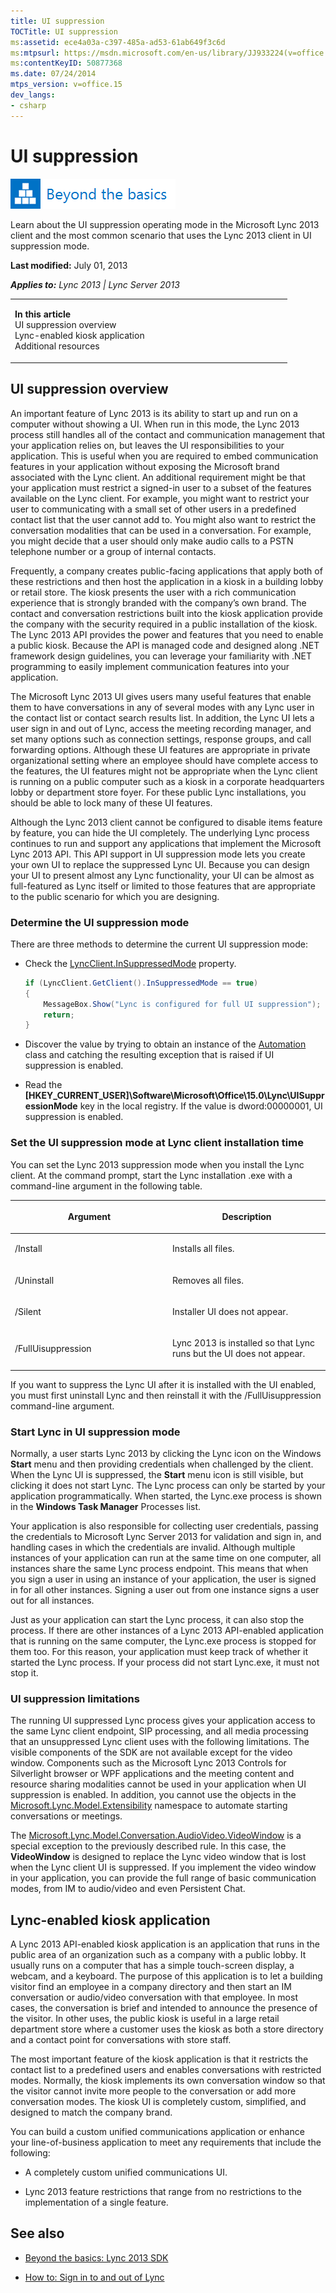 ```yaml
---
title: UI suppression
TOCTitle: UI suppression
ms:assetid: ece4a03a-c397-485a-ad53-61ab649f3c6d
ms:mtpsurl: https://msdn.microsoft.com/en-us/library/JJ933224(v=office.15)
ms:contentKeyID: 50877368
ms.date: 07/24/2014
mtps_version: v=office.15
dev_langs:
- csharp
---
```


# UI suppression

![Beyond the basics topic](images/JJ937254.mod_icon_beyondbasics_long(Office.15).png "Beyond the basics topic")

Learn about the UI suppression operating mode in the Microsoft Lync 2013 client and the most common scenario that uses the Lync 2013 client in UI suppression mode.

**Last modified:** July 01, 2013

***Applies to:** Lync 2013 | Lync Server 2013*

<table>
<colgroup>
<col style="width: 50%" />
<col style="width: 50%" />
</colgroup>
<tbody>
<tr class="odd">
<td><p><strong>In this article</strong><br />
UI suppression overview<br />
Lync-enabled kiosk application<br />
Additional resources</p></td>
<td><p></p></td>
</tr>
</tbody>
</table>

## UI suppression overview

An important feature of Lync 2013 is its ability to start up and run on a computer without showing a UI. When run in this mode, the Lync 2013 process still handles all of the contact and communication management that your application relies on, but leaves the UI responsibilities to your application. This is useful when you are required to embed communication features in your application without exposing the Microsoft brand associated with the Lync client. An additional requirement might be that your application must restrict a signed-in user to a subset of the features available on the Lync client. For example, you might want to restrict your user to communicating with a small set of other users in a predefined contact list that the user cannot add to. You might also want to restrict the conversation modalities that can be used in a conversation. For example, you might decide that a user should only make audio calls to a PSTN telephone number or a group of internal contacts.

Frequently, a company creates public-facing applications that apply both of these restrictions and then host the application in a kiosk in a building lobby or retail store. The kiosk presents the user with a rich communication experience that is strongly branded with the company’s own brand. The contact and conversation restrictions built into the kiosk application provide the company with the security required in a public installation of the kiosk. The Lync 2013 API provides the power and features that you need to enable a public kiosk. Because the API is managed code and designed along .NET framework design guidelines, you can leverage your familiarity with .NET programming to easily implement communication features into your application.

The Microsoft Lync 2013 UI gives users many useful features that enable them to have conversations in any of several modes with any Lync user in the contact list or contact search results list. In addition, the Lync UI lets a user sign in and out of Lync, access the meeting recording manager, and set many options such as connection settings, response groups, and call forwarding options. Although these UI features are appropriate in private organizational setting where an employee should have complete access to the features, the UI features might not be appropriate when the Lync client is running on a public computer such as a kiosk in a corporate headquarters lobby or department store foyer. For these public Lync installations, you should be able to lock many of these UI features.

Although the Lync 2013 client cannot be configured to disable items feature by feature, you can hide the UI completely. The underlying Lync process continues to run and support any applications that implement the Microsoft Lync 2013 API. This API support in UI suppression mode lets you create your own UI to replace the suppressed Lync UI. Because you can design your UI to present almost any Lync functionality, your UI can be almost as full-featured as Lync itself or limited to those features that are appropriate to the public scenario for which you are designing.

### Determine the UI suppression mode

There are three methods to determine the current UI suppression mode:

  - Check the [LyncClient.InSuppressedMode](https://msdn.microsoft.com/en-us/library/jj275500\(v=office.15\)) property.
    
    ```csharp
    if (LyncClient.GetClient().InSuppressedMode == true)
    {
        MessageBox.Show("Lync is configured for full UI suppression");
        return;
    }
    ```

  - Discover the value by trying to obtain an instance of the [Automation](https://msdn.microsoft.com/en-us/library/jj293816\(v=office.15\)) class and catching the resulting exception that is raised if UI suppression is enabled.

  - Read the **\[HKEY\_CURRENT\_USER\]\\Software\\Microsoft\\Office\\15.0\\Lync\\UISuppressionMode** key in the local registry. If the value is dword:00000001, UI suppression is enabled.

### Set the UI suppression mode at Lync client installation time

You can set the Lync 2013 suppression mode when you install the Lync client. At the command prompt, start the Lync installation .exe with a command-line argument in the following table.

<table>
<colgroup>
<col style="width: 50%" />
<col style="width: 50%" />
</colgroup>
<thead>
<tr class="header">
<th><p>Argument</p></th>
<th><p>Description</p></th>
</tr>
</thead>
<tbody>
<tr class="odd">
<td><p>/Install</p></td>
<td><p>Installs all files.</p></td>
</tr>
<tr class="even">
<td><p>/Uninstall</p></td>
<td><p>Removes all files.</p></td>
</tr>
<tr class="odd">
<td><p>/Silent</p></td>
<td><p>Installer UI does not appear.</p></td>
</tr>
<tr class="even">
<td><p>/FullUisuppression</p></td>
<td><p>Lync 2013 is installed so that Lync runs but the UI does not appear.</p></td>
</tr>
</tbody>
</table>

If you want to suppress the Lync UI after it is installed with the UI enabled, you must first uninstall Lync and then reinstall it with the /FullUisuppression command-line argument.

### Start Lync in UI suppression mode

Normally, a user starts Lync 2013 by clicking the Lync icon on the Windows **Start** menu and then providing credentials when challenged by the client. When the Lync UI is suppressed, the **Start** menu icon is still visible, but clicking it does not start Lync. The Lync process can only be started by your application programmatically. When started, the Lync.exe process is shown in the **Windows Task Manager** Processes list.

Your application is also responsible for collecting user credentials, passing the credentials to Microsoft Lync Server 2013 for validation and sign in, and handling cases in which the credentials are invalid. Although multiple instances of your application can run at the same time on one computer, all instances share the same Lync process endpoint. This means that when you sign a user in using an instance of your application, the user is signed in for all other instances. Signing a user out from one instance signs a user out for all instances.

Just as your application can start the Lync process, it can also stop the process. If there are other instances of a Lync 2013 API-enabled application that is running on the same computer, the Lync.exe process is stopped for them too. For this reason, your application must keep track of whether it started the Lync process. If your process did not start Lync.exe, it must not stop it.

### UI suppression limitations

The running UI suppressed Lync process gives your application access to the same Lync client endpoint, SIP processing, and all media processing that an unsuppressed Lync client uses with the following limitations. The visible components of the SDK are not available except for the video window. Components such as the Microsoft Lync 2013 Controls for Silverlight browser or WPF applications and the meeting content and resource sharing modalities cannot be used in your application when UI suppression is enabled. In addition, you cannot use the objects in the [Microsoft.Lync.Model.Extensibility](https://msdn.microsoft.com/en-us/library/jj278382\(v=office.15\)) namespace to automate starting conversations or meetings.

The [Microsoft.Lync.Model.Conversation.AudioVideo.VideoWindow](https://msdn.microsoft.com/en-us/library/jj268233\(v=office.15\)) is a special exception to the previously described rule. In this case, the **VideoWindow** is designed to replace the Lync video window that is lost when the Lync client UI is suppressed. If you implement the video window in your application, you can provide the full range of basic communication modes, from IM to audio/video and even Persistent Chat.

## Lync-enabled kiosk application

A Lync 2013 API-enabled kiosk application is an application that runs in the public area of an organization such as a company with a public lobby. It usually runs on a computer that has a simple touch-screen display, a webcam, and a keyboard. The purpose of this application is to let a building visitor find an employee in a company directory and then start an IM conversation or audio/video conversation with that employee. In most cases, the conversation is brief and intended to announce the presence of the visitor. In other uses, the public kiosk is useful in a large retail department store where a customer uses the kiosk as both a store directory and a contact point for conversations with store staff.

The most important feature of the kiosk application is that it restricts the contact list to a predefined users and enables conversations with restricted modes. Normally, the kiosk implements its own conversation window so that the visitor cannot invite more people to the conversation or add more conversation modes. The kiosk UI is completely custom, simplified, and designed to match the company brand.

You can build a custom unified communications application or enhance your line-of-business application to meet any requirements that include the following:

  - A completely custom unified communications UI.

  - Lync 2013 feature restrictions that range from no restrictions to the implementation of a single feature.

## See also

  - [Beyond the basics: Lync 2013 SDK](beyond-the-basics-lync-2013-sdk.md)

  - [How to: Sign in to and out of Lync](https://msdn.microsoft.com/en-us/library/jj937241\(v=office.15\))

